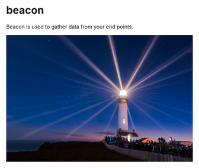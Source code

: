 # beacon
Beacon is used to gather data from your end points.

![Beacon of light](/beacon.jpg?raw=true)
